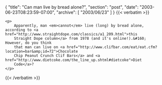 {
  "title": "Can man live by bread alone?",
  "section": "post",
  "date": "2003-06-23T08:23:59-07:00",
  "archive": [
    "2003/06/23"
  ]
}
{{< verbatim >}}

    <p>
        Apparently, man <em>cannot</em> live (long) by bread alone, according to <a href="http://www.straightdope.com/classics/a1_209.html">this
        Straight Dope column</a> from 1978 (and it's online!).&#160; However, do you think
        that man can live on <a href="http://www.clifbar.com/eat/eat.cfm?location=bar&amp;id=72">Chocolate
        Chip Peanut Crunch Clif Bars</a> and <a href="http://www.dietcoke.com/the_line_up.shtml#dietcoke">Diet
        Code</a>?
    </p>

{{< /verbatim >}}
